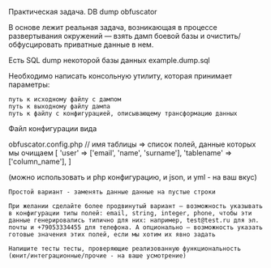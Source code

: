 Практическая задача. DB dump obfuscator

В основе лежит реальная задача, возникающая в процессе развертывания окружений — взять дамп боевой базы и очистить/обфусцировать приватные данные в нем.

Есть SQL dump некоторой базы данных example.dump.sql

Необходимо написать консольную утилиту, которая принимает параметры:

    путь к исходному файлу с дампом
    путь к выходному файлу дампа
    путь к файлу с конфигурацией, описывающему трансформацию данных

Файл конфигурации вида

obfuscator.config.php
// имя таблицы => список полей, данные которых мы очищаем
[
   'user' => ['email', 'name', 'surname'],
   'tablename' => ['column_name'],
]

(можно использовать и php конфигурацию, и json, и yml - на ваш вкус)

    Простой вариант - заменять данные данные на пустые строки

    При желании сделайте более продвинутый вариант — возможность указывать в конфигурации типы полей: email, string, integer, phone, чтобы эти данные генерировались типично для них: например, test@test.ru для эл. почты и +79053334455 для телефона. А опционально — возможность указать готовые значения этих полей, если мы хотим их явно задать

    Напишите тесты тесты, проверяющие реализованную функциональность (юнит/интеграционные/прочие - на ваше усмотрение)
